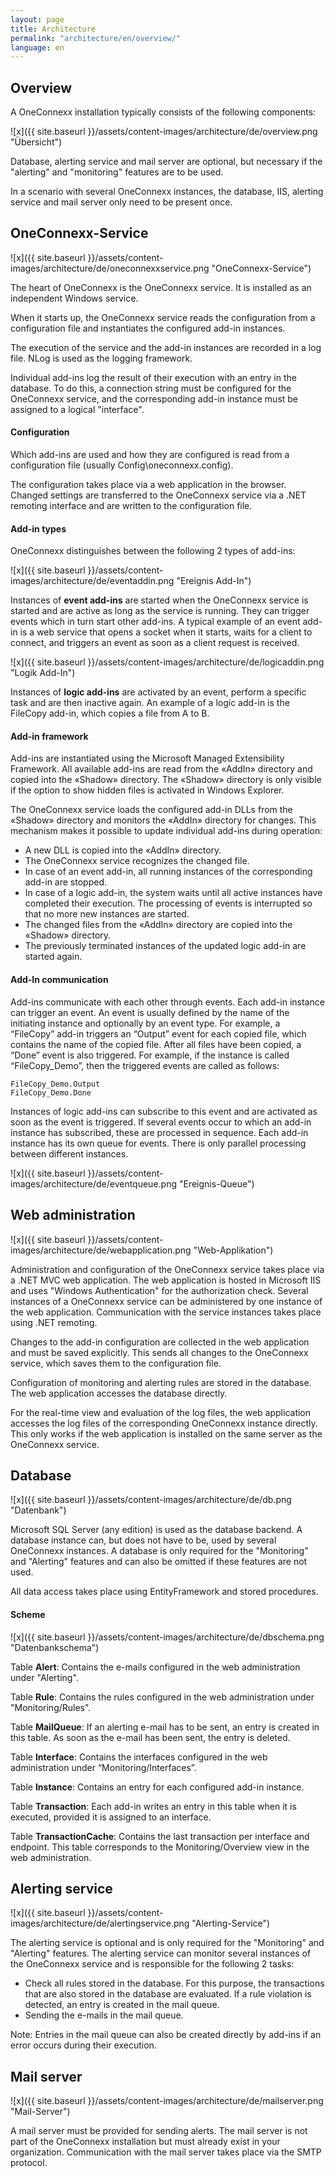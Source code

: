 ```yaml
---
layout: page
title: Architecture
permalink: "architecture/en/overview/"
language: en
---
```


## Overview

A OneConnexx installation typically consists of the following components:

![x]({{ site.baseurl }}/assets/content-images/architecture/de/overview.png "Übersicht")

Database, alerting service and mail server are optional, but necessary if the "alerting" and "monitoring" features are to be used.

In a scenario with several OneConnexx instances, the database, IIS, alerting service and mail server only need to be present once.

## OneConnexx-Service

![x]({{ site.baseurl }}/assets/content-images/architecture/de/oneconnexxservice.png "OneConnexx-Service")

The heart of OneConnexx is the OneConnexx service. It is installed as an independent Windows service.

When it starts up, the OneConnexx service reads the configuration from a configuration file and instantiates the configured add-in instances.

The execution of the service and the add-in instances are recorded in a log file. NLog is used as the logging framework.

Individual add-ins log the result of their execution with an entry in the database. To do this, a connection string must be configured for the OneConnexx service, and the corresponding add-in instance must be assigned to a logical "interface".

#### Configuration

Which add-ins are used and how they are configured is read from a configuration file (usually Config\oneconnexx.config).

The configuration takes place via a web application in the browser. Changed settings are transferred to the OneConnexx service via a .NET remoting interface and are written to the configuration file.

#### Add-in types

OneConnexx distinguishes between the following 2 types of add-ins:

![x]({{ site.baseurl }}/assets/content-images/architecture/de/eventaddin.png "Ereignis Add-In")

Instances of **event add-ins** are started when the OneConnexx service is started and are active as long as the service is running.
They can trigger events which in turn start other add-ins. A typical example of an event add-in is a web service that opens a socket when it starts, waits for a client to connect,
and triggers an event as soon as a client request is received.

![x]({{ site.baseurl }}/assets/content-images/architecture/de/logicaddin.png "Logik Add-In")

Instances of **logic add-ins** are activated by an event, perform a specific task and are then inactive again.
An example of a logic add-in is the FileCopy add-in, which copies a file from A to B.

#### Add-in framework

Add-ins are instantiated using the Microsoft Managed Extensibility Framework. All available add-ins are read from the «AddIn» directory and copied into
the «Shadow» directory. The «Shadow» directory is only visible if the option to show hidden files is activated in Windows Explorer.

The OneConnexx service loads the configured add-in DLLs from the «Shadow» directory and monitors the «AddIn» directory for changes.
This mechanism makes it possible to update individual add-ins during operation:

* A new DLL is copied into the «AddIn» directory.
* The OneConnexx service recognizes the changed file.
* In case of an event add-in, all running instances of the corresponding add-in are stopped.
* In case of a logic add-in, the system waits until all active instances have completed their execution. The processing of events is interrupted so that no more new instances are started.
* The changed files from the «AddIn» directory are copied into the «Shadow» directory.
* The previously terminated instances of the updated logic add-in are started again.

#### Add-In communication

Add-ins communicate with each other through events. Each add-in instance can trigger an event. An event is usually defined by the name of the initiating instance and optionally by an event type.
For example, a “FileCopy” add-in triggers an “Output” event for each copied file, which contains the name of the copied file. 
After all files have been copied, a “Done” event is also triggered. For example, if the instance is called “FileCopy_Demo”, then the triggered events are called as follows:

```
FileCopy_Demo.Output
FileCopy_Demo.Done
```

Instances of logic add-ins can subscribe to this event and are activated as soon as the event is triggered.
If several events occur to which an add-in instance has subscribed, these are processed in sequence.
Each add-in instance has its own queue for events. There is only parallel processing between different instances.

![x]({{ site.baseurl }}/assets/content-images/architecture/de/eventqueue.png "Ereignis-Queue")

## Web administration

![x]({{ site.baseurl }}/assets/content-images/architecture/de/webapplication.png "Web-Applikation")

Administration and configuration of the OneConnexx service takes place via a .NET MVC web application. The web application is hosted in Microsoft IIS and uses "Windows Authentication" for the authorization check.
Several instances of a OneConnexx service can be administered by one instance of the web application. Communication with the service instances takes place using .NET remoting.

Changes to the add-in configuration are collected in the web application and must be saved explicitly.
This sends all changes to the OneConnexx service, which saves them to the configuration file.

Configuration of monitoring and alerting rules are stored in the database. The web application accesses the database directly.

For the real-time view and evaluation of the log files, the web application accesses the log files of the corresponding OneConnexx instance directly.
This only works if the web application is installed on the same server as the OneConnexx service.

## Database

![x]({{ site.baseurl }}/assets/content-images/architecture/de/db.png "Datenbank")

Microsoft SQL Server (any edition) is used as the database backend. A database instance can, but does not have to be, used by several OneConnexx instances. 
A database is only required for the "Monitoring" and "Alerting" features and can also be omitted if these features are not used.

All data access takes place using EntityFramework and stored procedures.

#### Scheme

![x]({{ site.baseurl }}/assets/content-images/architecture/de/dbschema.png "Datenbankschema")

Table **Alert**: Contains the e-mails configured in the web administration under "Alerting".

Table **Rule**: Contains the rules configured in the web administration under "Monitoring/Rules".

Table **MailQueue**: If an alerting e-mail has to be sent, an entry is created in this table. As soon as the e-mail has been sent, the entry is deleted.

Table **Interface**: Contains the interfaces configured in the web administration under “Monitoring/Interfaces”.

Table **Instance**: Contains an entry for each configured add-in instance.

Table **Transaction**: Each add-in writes an entry in this table when it is executed, provided it is assigned to an interface.

Table **TransactionCache**: Contains the last transaction per interface and endpoint. This table corresponds to the Monitoring/Overview view in the web administration.


## Alerting service

![x]({{ site.baseurl }}/assets/content-images/architecture/de/alertingservice.png "Alerting-Service")

The alerting service is optional and is only required for the "Monitoring" and "Alerting" features. The alerting service can monitor several instances of the OneConnexx service and is responsible for the following 2 tasks:

* Check all rules stored in the database. For this purpose, the transactions that are also stored in the database are evaluated. If a rule violation is detected, an entry is created in the mail queue.
* Sending the e-mails in the mail queue.

Note: Entries in the mail queue can also be created directly by add-ins if an error occurs during their execution.

## Mail server

![x]({{ site.baseurl }}/assets/content-images/architecture/de/mailserver.png "Mail-Server")

A mail server must be provided for sending alerts. The mail server is not part of the OneConnexx installation but must already exist in your organization.
Communication with the mail server takes place via the SMTP protocol.
